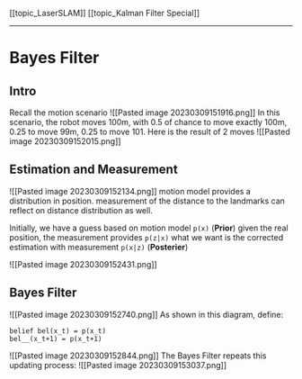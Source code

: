 [[topic_LaserSLAM]]
[[topic_Kalman Filter Special]]
****
# Bayes Filter
## Intro
Recall the motion scenario
![[Pasted image 20230309151916.png]]
In this scenario, the robot moves 100m, with 0.5 of chance to move exactly 100m, 0.25 to move 99m, 0.25 to move 101.
Here is the result of 2 moves
![[Pasted image 20230309152015.png]]
## Estimation and Measurement
![[Pasted image 20230309152134.png]]
motion model provides a distribution in position.
measurement of the distance to the landmarks can reflect on distance distribution as well.

Initially, we have a guess based on motion model `p(x)` (**Prior**)
given the real position, the measurement provides `p(z|x)`
what we want is the corrected estimation with measurement `p(x|z)` (**Posterier**)

![[Pasted image 20230309152431.png]]
## Bayes Filter
![[Pasted image 20230309152740.png]]
As shown in this diagram, define:
```
belief bel(x_t) = p(x_t)
bel__(x_t+1) = p(x_t+1)
```
![[Pasted image 20230309152844.png]]
The Bayes Filter repeats this updating process:
![[Pasted image 20230309153037.png]]
